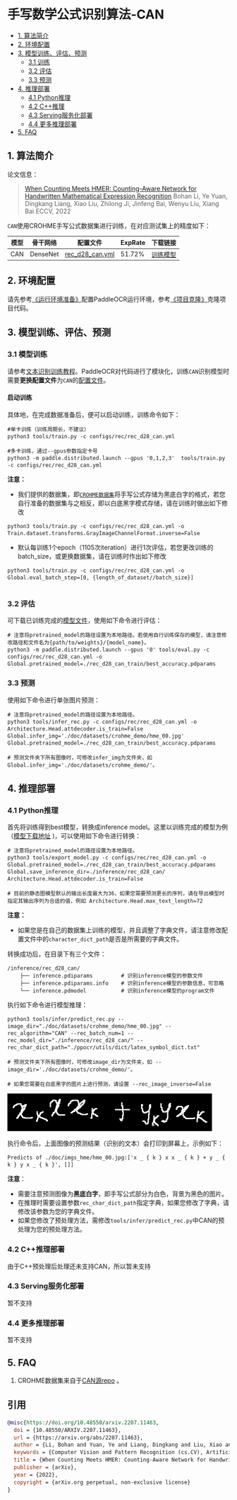 # 手写数学公式识别算法-CAN

- [1. 算法简介](#1)
- [2. 环境配置](#2)
- [3. 模型训练、评估、预测](#3)
    - [3.1 训练](#3-1)
    - [3.2 评估](#3-2)
    - [3.3 预测](#3-3)
- [4. 推理部署](#4)
    - [4.1 Python推理](#4-1)
    - [4.2 C++推理](#4-2)
    - [4.3 Serving服务化部署](#4-3)
    - [4.4 更多推理部署](#4-4)
- [5. FAQ](#5)

<a name="1"></a>
## 1. 算法简介

论文信息：
> [When Counting Meets HMER: Counting-Aware Network for Handwritten Mathematical Expression Recognition](https://arxiv.org/abs/2207.11463)
> Bohan Li, Ye Yuan, Dingkang Liang, Xiao Liu, Zhilong Ji, Jinfeng Bai, Wenyu Liu, Xiang Bai
> ECCV, 2022


<a name="model"></a>
`CAN`使用CROHME手写公式数据集进行训练，在对应测试集上的精度如下：

|模型    |骨干网络|配置文件|ExpRate|下载链接|
| ----- | ----- | ----- | ----- | ----- |
|CAN|DenseNet|[rec_d28_can.yml](../../configs/rec/rec_d28_can.yml)|51.72%|[训练模型](https://paddleocr.bj.bcebos.com/contribution/rec_d28_can_train.tar)|

<a name="2"></a>
## 2. 环境配置
请先参考[《运行环境准备》](./environment.md)配置PaddleOCR运行环境，参考[《项目克隆》](./clone.md)克隆项目代码。


<a name="3"></a>
## 3. 模型训练、评估、预测

<a name="3-1"></a>
### 3.1 模型训练

请参考[文本识别训练教程](./recognition.md)。PaddleOCR对代码进行了模块化，训练`CAN`识别模型时需要**更换配置文件**为`CAN`的[配置文件](../../configs/rec/rec_d28_can.yml)。

#### 启动训练


具体地，在完成数据准备后，便可以启动训练，训练命令如下：
```shell
#单卡训练（训练周期长，不建议）
python3 tools/train.py -c configs/rec/rec_d28_can.yml

#多卡训练，通过--gpus参数指定卡号
python3 -m paddle.distributed.launch --gpus '0,1,2,3'  tools/train.py -c configs/rec/rec_d28_can.yml
```

**注意：**
- 我们提供的数据集，即[`CROHME数据集`](https://paddleocr.bj.bcebos.com/dataset/CROHME.tar)将手写公式存储为黑底白字的格式，若您自行准备的数据集与之相反，即以白底黑字模式存储，请在训练时做出如下修改
```
python3 tools/train.py -c configs/rec/rec_d28_can.yml -o Train.dataset.transforms.GrayImageChannelFormat.inverse=False
```
- 默认每训练1个epoch（1105次iteration）进行1次评估，若您更改训练的batch_size，或更换数据集，请在训练时作出如下修改
```
python3 tools/train.py -c configs/rec/rec_d28_can.yml -o Global.eval_batch_step=[0, {length_of_dataset//batch_size}]
```

#
<a name="3-2"></a>
### 3.2 评估

可下载已训练完成的[模型文件](https://paddleocr.bj.bcebos.com/contribution/rec_d28_can_train.tar)，使用如下命令进行评估：

```shell
# 注意将pretrained_model的路径设置为本地路径。若使用自行训练保存的模型，请注意修改路径和文件名为{path/to/weights}/{model_name}。
python3 -m paddle.distributed.launch --gpus '0' tools/eval.py -c configs/rec/rec_d28_can.yml -o Global.pretrained_model=./rec_d28_can_train/best_accuracy.pdparams
```

<a name="3-3"></a>
### 3.3 预测

使用如下命令进行单张图片预测：
```shell
# 注意将pretrained_model的路径设置为本地路径。
python3 tools/infer_rec.py -c configs/rec/rec_d28_can.yml -o Architecture.Head.attdecoder.is_train=False Global.infer_img='./doc/datasets/crohme_demo/hme_00.jpg' Global.pretrained_model=./rec_d28_can_train/best_accuracy.pdparams

# 预测文件夹下所有图像时，可修改infer_img为文件夹，如 Global.infer_img='./doc/datasets/crohme_demo/'。
```


<a name="4"></a>
## 4. 推理部署

<a name="4-1"></a>
### 4.1 Python推理
首先将训练得到best模型，转换成inference model。这里以训练完成的模型为例（[模型下载地址](https://paddleocr.bj.bcebos.com/contribution/rec_d28_can_train.tar) )，可以使用如下命令进行转换：

```shell
# 注意将pretrained_model的路径设置为本地路径。
python3 tools/export_model.py -c configs/rec/rec_d28_can.yml -o Global.pretrained_model=./rec_d28_can_train/best_accuracy.pdparams Global.save_inference_dir=./inference/rec_d28_can/ Architecture.Head.attdecoder.is_train=False

# 目前的静态图模型默认的输出长度最大为36，如果您需要预测更长的序列，请在导出模型时指定其输出序列为合适的值，例如 Architecture.Head.max_text_length=72
```
**注意：**
- 如果您是在自己的数据集上训练的模型，并且调整了字典文件，请注意修改配置文件中的`character_dict_path`是否是所需要的字典文件。

转换成功后，在目录下有三个文件：
```
/inference/rec_d28_can/
    ├── inference.pdiparams         # 识别inference模型的参数文件
    ├── inference.pdiparams.info    # 识别inference模型的参数信息，可忽略
    └── inference.pdmodel           # 识别inference模型的program文件
```

执行如下命令进行模型推理：

```shell
python3 tools/infer/predict_rec.py --image_dir="./doc/datasets/crohme_demo/hme_00.jpg" --rec_algorithm="CAN" --rec_batch_num=1 --rec_model_dir="./inference/rec_d28_can/" --rec_char_dict_path="./ppocr/utils/dict/latex_symbol_dict.txt"

# 预测文件夹下所有图像时，可修改image_dir为文件夹，如 --image_dir='./doc/datasets/crohme_demo/'。

# 如果您需要在白底黑字的图片上进行预测，请设置 --rec_image_inverse=False
```

![测试图片样例](../datasets/crohme_demo/hme_00.jpg)

执行命令后，上面图像的预测结果（识别的文本）会打印到屏幕上，示例如下：
```shell
Predicts of ./doc/imgs_hme/hme_00.jpg:['x _ { k } x x _ { k } + y _ { k } y x _ { k }', []]
```


**注意**：

- 需要注意预测图像为**黑底白字**，即手写公式部分为白色，背景为黑色的图片。
- 在推理时需要设置参数`rec_char_dict_path`指定字典，如果您修改了字典，请修改该参数为您的字典文件。
- 如果您修改了预处理方法，需修改`tools/infer/predict_rec.py`中CAN的预处理为您的预处理方法。


<a name="4-2"></a>
### 4.2 C++推理部署

由于C++预处理后处理还未支持CAN，所以暂未支持

<a name="4-3"></a>
### 4.3 Serving服务化部署

暂不支持

<a name="4-4"></a>
### 4.4 更多推理部署

暂不支持

<a name="5"></a>
## 5. FAQ

1. CROHME数据集来自于[CAN源repo](https://github.com/LBH1024/CAN) 。

## 引用

```bibtex
@misc{https://doi.org/10.48550/arxiv.2207.11463,
  doi = {10.48550/ARXIV.2207.11463},
  url = {https://arxiv.org/abs/2207.11463},
  author = {Li, Bohan and Yuan, Ye and Liang, Dingkang and Liu, Xiao and Ji, Zhilong and Bai, Jinfeng and Liu, Wenyu and Bai, Xiang},
  keywords = {Computer Vision and Pattern Recognition (cs.CV), Artificial Intelligence (cs.AI), FOS: Computer and information sciences, FOS: Computer and information sciences},
  title = {When Counting Meets HMER: Counting-Aware Network for Handwritten Mathematical Expression Recognition},
  publisher = {arXiv},
  year = {2022},
  copyright = {arXiv.org perpetual, non-exclusive license}
}
```
